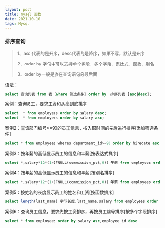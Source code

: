```yaml
---
layout: post
title: mysql 函数
date: 2021-10-10 
tags: Mysql
---
```

### 排序查询

> 1、asc 代表的是升序，desc代表的是降序，如果不写，默认是升序
>
> 2、order by 字句中可以支持单个字段、多个字段、表达式、函数、别名
>
> 3、order by一般是放在查询语句的最后面

语法：

```sql
select 查询列表 from 表 [where 筛选条件] order by  排序列表 [asc|desc];
```

案例：查询员工，要求工资和从高到底排序

```sql 
select  * from employees order by salary desc;
select  * from employees order by salary asc;
```

案例2：查询部门编号>=90的员工信息，按入职时间的先后进行排序[添加筛选条件]

```sql
select * from employees wheres department_id>=90 order by hiredate asc;
```

案例3：按年薪的高低显示员工的信息和年薪[按表达式排序]

```sql
select *,salary*12*(1+IFNULL(commission_pct,0)) 年薪 from employees order by salary*12*(1+IFNULL(commission_pct,0)) desc;
```

案例4：按年薪的高低显示员工的信息和年薪[按别名排序]

```sql
select *,salary*12*(1+IFNULL(commission_pct,0)) 年薪 from employees order by 年薪 desc;
```

案例5：按姓名的长度显示员工的姓名和工资[按函数排序]

```sql
select length(last_name) 字节长度,last_name,salary from employees order by length(last_name) desc;
```

案例6：查询员工信息，要求先按工资排序，再按员工编号排序[按多个字段排序]

```sql
select * from employees order by salary asc,employee_id desc; 
```

